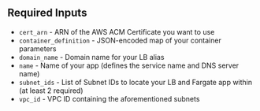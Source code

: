 ## Required Inputs

* `cert_arn` - ARN of the AWS ACM Certificate you want to use
* `container_definition` - JSON-encoded map of your container parameters
* `domain_name` - Domain name for your LB alias
* `name` - Name of your app (defines the service name and DNS server name)
* `subnet_ids` - List of Subnet IDs to locate your LB and Fargate app within (at least 2 required)
* `vpc_id` - VPC ID containing the aforementioned subnets
